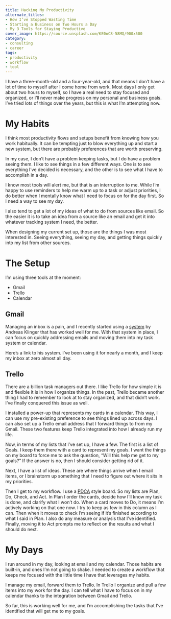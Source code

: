 ```yaml
---
title: Hacking My Productivity
alternate_titles:
- How I’ve Stopped Wasting Time
- Starting a Business on Two Hours a Day
- My 3 Tools for Staying Productive
cover_image: https://source.unsplash.com/KE0nC8-58MQ/900x500
category:
- consulting
- career
tags:
- productivity
- workflow
- tool
---
```

I have a three-month-old and a four-year-old, and that means I don’t have a lot of time to myself after I come home from work. Most days I only get about two hours to myself, so I have a real need to stay focused and organized, or I’ll never make progress on my personal and business goals. I’ve tried lots of things over the years, but this is what I’m attempting now.

# My Habits

I think most productivity flows and setups benefit from knowing how you work habitually. It can be tempting just to blow everything up and start a new system, but there are probably preferences that are worth preserving.

In my case, I don’t have a problem keeping tasks, but I do have a problem seeing them. I like to see things in a few different ways. One is to see everything I’ve decided is necessary, and the other is to see what I have to accomplish in a day.

I know most tools will alert me, but that is an interruption to me. While I’m happy to use reminders to help me warm up to a task or adjust priorities, I do better when I mentally know what I need to focus on for the day first. So I need a way to see my day.

I also tend to get a lot of my ideas of what to do from sources like email. So the easier it is to take an idea from a source like an email and get it into whatever tracking system I need, the better.

When designing my current set up, those are the things I was most interested in. Seeing everything, seeing my day, and getting things quickly into my list from other sources.

# The Setup

I’m using three tools at the moment:
- Gmail
- Trello
- Calendar

## Gmail

Managing an inbox is a pain, and I recently started using a [system](https://klinger.io/post/71640845938/dont-drown-in-email-how-to-use-gmail-more) by Andreas Klinger that has worked well for me. With that system in place, I can focus on quickly addressing emails and moving them into my task system or calendar.

Here’s a link to his system. I’ve been using it for nearly a month, and I keep my inbox at zero almost all day.

## Trello

There are a billion task managers out there. I like Trello for how simple it is and flexible it is in how I organize things. In the past, Trello became another thing I had to remember to look at to stay organized, and that didn’t work. I’ve finally conquered this issue as well.

I installed a power-up that represents my cards in a calendar. This way, I can use my pre-existing preference to see things lined up across days. I can also set up a Trello email address that I forward things to from my Gmail. These two features keep Trello integrated into how I already run my life.

Now, in terms of my lists that I’ve set up, I have a few. The first is a list of Goals. I keep them there with a card to represent my goals. I want the things on my board to force me to ask the question, “Will this help me get to my goals?” If the answer is no, then I should consider getting rid of it.

Next, I have a list of ideas. These are where things arrive when I email items, or I brainstorm up something that I need to figure out where it sits in my priorities.

Then I get to my workflow. I use a [PDCA](https://en.wikipedia.org/wiki/PDCA) style board. So my lists are Plan, Do, Check, and Act. In Plan I order the cards, decide how I’ll know my task is done, and clarify what I won’t do. When a card moves to Do, it means I’m actively working on that one now. I try to keep as few in this column as I can. Then when it moves to check I’m seeing if it’s finished according to what I said in Plan. I also do any measure or analysis that I’ve identified. Finally, moving it to Act prompts me to reflect on the results and what I should do next.

# My Days

I run around in my day, looking at email and my calendar. Those habits are built-in, and ones I’m not going to shake. I needed to create a workflow that keeps me focused with the little time I have that leverages my habits.

I manage my email, forward them to Trello. In Trello I organize and pull a few items into my work for the day. I can tell what I have to focus on in my calendar thanks to the integration between Gmail and Trello.

So far, this is working well for me, and I’m accomplishing the tasks that I’ve identified that will get me to my goals.
